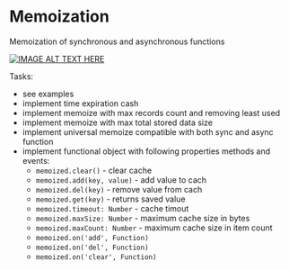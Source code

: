 # Memoization

Memoization of synchronous and asynchronous functions

[![IMAGE ALT TEXT HERE](https://img.youtube.com/vi/oRQ0kQr1N-U/0.jpg)](https://www.youtube.com/watch?v=oRQ0kQr1N-U)

Tasks:
- see examples
- implement time expiration cash
- implement memoize with max records count and removing least used
- implement memoize with max total stored data size
- implement universal memoize compatible with both sync and async function
- implement functional object with following properties methods and events:
  - `memoized.clear()` - clear cache
  - `memoized.add(key, value)` - add value to cach
  - `memoized.del(key)` - remove value from cach
  - `memoized.get(key)` - returns saved value
  - `memoized.timeout: Number` - cache timout
  - `memoized.maxSize: Number` - maximum cache size in bytes
  - `memoized.maxCount: Number` - maximum cache size in item count
  - `memoized.on('add', Function)`
  - `memoized.on('del', Function)`
  - `memoized.on('clear', Function)`
